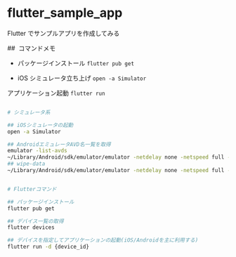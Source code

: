 # flutter_sample_app

Flutter でサンプルアプリを作成してみる

##  コマンドメモ

- パッケージインストール
  `flutter pub get`

- iOS シミュレータ立ち上げ
  `open -a Simulator`

アプリケーション起動
`flutter run`

```bash

# シミュレータ系

## iOSシミュレータの起動
open -a Simulator

## AndroidエミュレータAVD名一覧を取得
emulator -list-avds
~/Library/Android/sdk/emulator/emulator -netdelay none -netspeed full -avd {avd_name}
## wipe-data
~/Library/Android/sdk/emulator/emulator -netdelay none -netspeed full -avd {avd_name} -wipe-data


# Flutterコマンド

## パッケージインストール
flutter pub get

## デバイス一覧の取得
flutter devices

## デバイスを指定してアプリケーションの起動(iOS/Androidを主に利用する)
flutter run -d {device_id}

```
